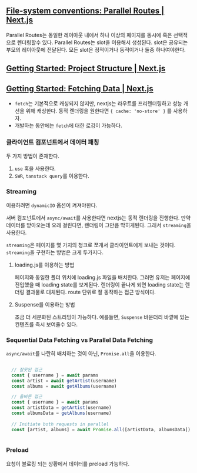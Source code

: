 ## [File-system conventions: Parallel Routes | Next.js](https://nextjs.org/docs/app/api-reference/file-conventions/parallel-routes)

Parallel Routes는 동일한 레이아웃 내에서 하나 이상의 페이지를 동시에 혹은 선택적으로 렌더링할수 있다.
Parallel Routes는 slot을 이용해서 생성된다. slot은 공유되는 부모의 레이아웃에 전달된다. 
모든 slot은 정적이거나 동적이거나 둘중 하나여야한다.

## [Getting Started: Project Structure | Next.js](https://nextjs.org/docs/app/getting-started/project-structure)


## [Getting Started: Fetching Data | Next.js](https://nextjs.org/docs/app/getting-started/fetching-data)

- `fetch`는 기본적으로 캐싱되지 않지만, nextjs는 라우트를 프리렌더링하고 성능 개선을 위해 캐싱한다. 동적 렌더링을 원한다면 `{ cache: 'no-store' }` 를 사용하자.
- 개발하는 동안에는 `fetch`에 대한 로깅이 가능하다.


### 클라이언트 컴포넌트에서 데이터 패칭

두 가지 방법이 존재한다.

1. `use` 훅을 사용한다.
2. `SWR`, `tanstack query`를 이용한다.

### Streaming

이용하려면 `dynamicIO` 옵션이 켜져야한다. 

서버 컴포넌트에서 `async/await`를 사용한다면 nextjs는 동적 렌더링을 진행한다. 만약 데이터를 받아오는데 오래 걸린다면, 렌더링이 그만큼 막히게된다. 그래서 `streaming`을 사용한다.

`streaming`은 페이지를 몇 가지의 청크로 쪼개서 클라이언트에게 보내는 것이다. `streaming`을 구현하는 방법은 크게 두가지다.

1. loading.js를 이용하는 방법

	페이지와 동일한 폴더 위치에 loading.js 파일을 배치한다. 그러면 유저는 페이지에 진입했을 때 loading state를 보게된다. 렌더링이 끝나게 되면 loading state는 렌더링 결과물로 대체된다. route 단위로 잘 동작하는 접근 방식이다.

2. Suspense를 이용하는 방법

	조금 더 세분화된 스트리밍이 가능하다. 예를들면, `Suspense` 바운더리 바깥에 있는 컨텐츠를 즉시 보여줄수 있다. 


### Sequential Data Fetching vs Parallel Data Fetching

`async/await`를 나란히 배치하는 것이 아닌, `Promise.all`을 이용한다.

```typescript

  // 잘못된 접근
  const { username } = await params
  const artist = await getArtist(username)
  const albums = await getAlbums(username)

  // 올바른 접근
  const { username } = await params
  const artistData = getArtist(username)
  const albumsData = getAlbums(username)
 
  // Initiate both requests in parallel
  const [artist, albums] = await Promise.all([artistData, albumsData])
 

```

### Preload

요청이 블로킹 되는 상황에서 데이터를 preload 가능하다. 
